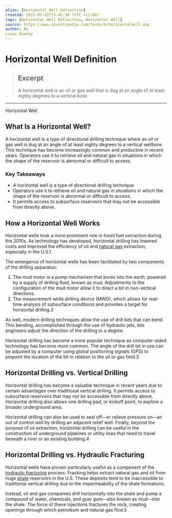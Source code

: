 ```yaml
---
alias: [Horizontal Well Definition]
created: 2021-03-01T13:45:30 (UTC +11:00)
tags: [Horizontal Well Definition, Horizontal Well]
source: https://www.investopedia.com/terms/h/horizontalwell.asp
author: By
Lucas Downey
---
```


# Horizontal Well Definition

> ## Excerpt
> A horizontal well is an oil or gas well that is dug at an angle of at least eighty degrees to a vertical bore.

---

Horizontal Well
## What Is a Horizontal Well?

A horizontal well is a type of directional drilling technique where an oil or gas well is dug at an angle of at least eighty degrees to a vertical wellbore. This technique has become increasingly common and productive in recent years. Operators use it to retrieve oil and natural gas in situations in which the shape of the reservoir is abnormal or difficult to access.

### Key Takeaways

-   A horizontal well is a type of directional drilling technique.
-   Operators use it to retrieve oil and natural gas in situations in which the shape of the reservoir is abnormal or difficult to access.
-   It permits access to subsurface reservoirs that may not be accessible from directly above.

## How a Horizontal Well Works

Horizontal wells took a more prominent role in fossil fuel extraction during the 2010s. As technology has developed, horizontal drilling has lowered costs and improved the efficiency of oil and [natural gas](https://www.investopedia.com/articles/fundamental-analysis/12/natural-gas-primer.asp) extraction, especially in the U.S.1

The emergence of horizontal wells has been facilitated by two components of the drilling apparatus:

1.  The mud motor is a pump mechanism that bores into the earth, powered by a supply of drilling fluid, known as mud. Adjustments to the configuration of the mud motor allow it to direct a bit in non-vertical directions.
2.  The measurement while drilling device (MWD), which allows for real-time analysis of subsurface conditions and provides a target for horizontal drilling.2

As well, modern drilling techniques allow the use of drill bits that can bend. This bending, accomplished through the use of hydraulic jets, lets engineers adjust the direction of the drilling to a degree.

Horizontal drilling has become a more popular technique as computer-aided technology has become more common. The angle of the drill bit in use can be adjusted by a computer using global positioning signals (GPS) to pinpoint the location of the bit in relation to the oil or gas field.3

## Horizontal Drilling vs. Vertical Drilling

Horizontal drilling has become a valuable technique in recent years due to certain advantages over traditional vertical drilling. It permits access to subsurface reservoirs that may not be accessible from directly above. Horizontal drilling also allows one drilling pad, or kickoff point, to explore a broader underground area. 

Horizontal drilling can also be used to seal off—or relieve pressure on—an out of control well by drilling an adjacent relief well. Finally, beyond the purpose of oil extraction, horizontal drilling can be useful in the construction of underground pipelines or utility lines that need to travel beneath a river or an existing building.4

## Horizontal Drilling vs. Hydraulic Fracturing

Horizontal wells have proven particularly useful as a component of the [hydraulic fracturing](https://www.investopedia.com/terms/h/hydraulic-fracturing.asp) process. Fracking helps extract natural gas and oil from huge [shale](https://www.investopedia.com/terms/s/shale.asp) reservoirs in the U.S. These deposits tend to be inaccessible to traditional vertical drilling due to the impermeability of the shale formations.

Instead, oil and gas companies drill horizontally into the shale and pump a compound of water, chemicals, and guar gum—also known as mud—into the shale. The force of these injections fractures the rock, creating openings through which petroleum and natural gas flow.5
